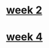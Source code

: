 # [week 2](https://github.com/basvolleberg/assignments/blob/master/Assignment_week_2.ipynb)
# [week 4](https://github.com/basvolleberg/assignments/blob/master/Assignment_week_4.ipynb)
